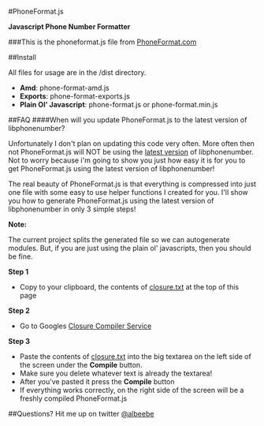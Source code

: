 #PhoneFormat.js


**Javascript Phone Number Formatter**


###This is the phoneformat.js file from <a href="http://www.phoneformat.com">PhoneFormat.com</A>

##Install

All files for usage are in the /dist directory.

- **Amd**: phone-format-amd.js
- **Exports**: phone-format-exports.js
- **Plain Ol' Javascript**: phone-format.js or phone-format.min.js

##FAQ
####When will you update PhoneFormat.js to the latest version of libphonenumber?

Unfortunately I don't plan on updating this code very often.  More often then not PhoneFormat.js will NOT be using the [latest version](https://code.google.com/p/libphonenumber/source/browse/#svn%2Ftrunk%2Fjavascript%2Fi18n%2Fphonenumbers) of libphonenumber.  Not to worry because i'm going to show you just how easy it is for you to get PhoneFormat.js using the latest version of libphonenumber!

The real beauty of PhoneFormat.js is that everything is compressed into just one file with some easy to use helper functions I created for you.  I'll show you how to generate PhoneFormat.js using the latest version of libphonenumber in only 3 simple steps!

**Note:**

The current project splits the generated file so we can autogenerate modules.  But, if you are just using the plain ol' javascripts, then you should be fine.

**Step 1**

- Copy to your clipboard, the contents of [closure.txt](https://github.com/albeebe/phoneformat.js/blob/master/closure.txt) at the top of this page

**Step 2**

- Go to Googles [Closure Compiler Service](http://closure-compiler.appspot.com/home)</a>

**Step 3**

- Paste the contents of [closure.txt](https://github.com/albeebe/phoneformat.js/blob/master/closure.txt) into the big textarea on the left side of the screen under the **Compile** button.
- Make sure you delete whatever text is already the textarea!
- After you've pasted it press the **Compile** button
- If everything works correctly, on the right side of the screen will be a freshly compiled PhoneFormat.js

##Questions?
Hit me up on twitter [@albeebe](http://twitter.com/albeebe)
